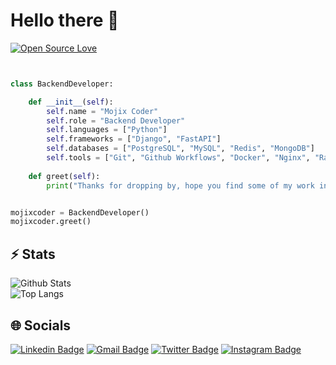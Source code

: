 # Hello there 👋

[![Open Source Love](https://badges.frapsoft.com/os/v1/open-source.svg?v=102)](https://github.com/ellerbrock/open-source-badge/)


```python


class BackendDeveloper:

    def __init__(self):
        self.name = "Mojix Coder"
        self.role = "Backend Developer"
        self.languages = ["Python"]
        self.frameworks = ["Django", "FastAPI"]
        self.databases = ["PostgreSQL", "MySQL", "Redis", "MongoDB"]
        self.tools = ["Git", "Github Workflows", "Docker", "Nginx", "RabbitMQ"]
        
    def greet(self):
        print("Thanks for dropping by, hope you find some of my work interesting.")


mojixcoder = BackendDeveloper()
mojixcoder.greet()

```


## ⚡ Stats

![Github Stats](https://github-readme-stats.vercel.app/api?username=mojixcoder&count_private=true&show_icons=true&include_all_commits=true)  
![Top Langs](https://github-readme-stats.vercel.app/api/top-langs/?username=mojixcoder&hide=TeX&layout=compact)


## 🌐 Socials

[![Linkedin Badge](https://img.shields.io/badge/-MojtabaArezoomand-blue?style=flat-square&logo=Linkedin&logoColor=white&link=https://www.linkedin.com/in/mojtaba-arezoomand-163710204/)](https://www.linkedin.com/in/mojtaba-arezoomand-163710204/)
[![Gmail Badge](https://img.shields.io/badge/-mojixcoder@gmail.com-c14438?style=flat-square&logo=Gmail&logoColor=white&link=mailto:mojixcoder@gmail.com)](mailto:mojixcoder@gmail.com)
[![Twitter Badge](https://img.shields.io/badge/-MojtabaArezoomand-blue?style=flat-square&logo=twitter&logoColor=white&link=https://twitter.com/MojixCoder)](https://twitter.com/MojixCoder)
[![Instagram Badge](https://img.shields.io/badge/-mojixcoder-purple?style=flat-square&logo=instagram&logoColor=white&link=https://www.instagram.com/mojixcoder/)](https://www.instagram.com/mojixcoder/)
